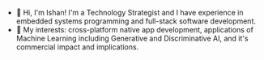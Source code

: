 - 👋 Hi, I'm Ishan! I'm a Technology Strategist and I have experience in embedded systems programming and full-stack software development. 
- 👀 My interests: cross-platform native app development, applications of Machine Learning including Generative and Discriminative AI, and it's commercial impact and implications.
